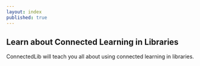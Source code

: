 ```yaml
---
layout: index
published: true
---
```


## Learn about Connected Learning in Libraries

ConnectedLib will teach you all about using connected learning in libraries. 
